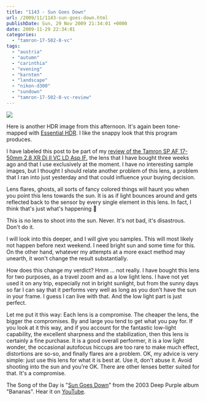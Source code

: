 ```yaml
---
title: "1143 - Sun Goes Down"
url: /2009/11/1143-sun-goes-down.html
publishDate: Sun, 29 Nov 2009 21:34:01 +0000
date: 2009-11-29 22:34:01
categories: 
  - "tamron-17-502-8-vc"
tags: 
  - "austria"
  - "autumn"
  - "carinthia"
  - "evening"
  - "karnten"
  - "landscape"
  - "nikon-d300"
  - "sundown"
  - "tamron-17-502-8-vc-review"
---
```

<a target="_blank" href="https://d25zfm9zpd7gm5.cloudfront.net/1200x1200/2009/20091129_160000_ehdr_ps.jpg"><img src="https://d25zfm9zpd7gm5.cloudfront.net/0600x0600/2009/20091129_160000_ehdr_ps.jpg" /></a>

Here is another HDR image from this afternoon. It's again been tone-mapped with <a target="_blank" href="http://www.imagingluminary.com/">Essential HDR</a>. I like the snappy look that this program produces.

 I have labeled this post to be part of my <a target="_blank" href="/tag/tamron-17-502-8-vc-review">review of the Tamron SP AF 17-50mm 2.8 XR Di II VC LD Asp IF</a>, the lens that I have bought three weeks ago and that I use exclusively at the moment. I have no interesting sample images, but I thought I should relate another problem of this lens, a problem that I ran into just yesterday and that could influence your buying decision.

Lens flares, ghosts, all sorts of fancy colored things will haunt you when you point this lens towards the sun. It is as if light bounces around and gets reflected back to the sensor by every single element in this lens. In fact, I think that's just what's happening 🙂

This is no lens to shoot into the sun. Never. It's not bad, it's disastrous. Don't do it.

I will look into this deeper, and I will give you samples. This will most likely not happen before next weekend. I need bright sun and some time for this. On the other hand, whatever my attempts at a more exact method may unearth, it won't change the result substantially.

How does this change my verdict? Hmm ... not really. I have bought this lens for two purposes, as a travel zoom and as a low light lens. I have not yet used it on any trip, especially not in bright sunlight, but from the sunny days so far I can say that it performs very well as long as you don't have the sun in your frame. I guess I can live with that. And the low light part is just perfect. 

  Let me put it this way: Each lens is a compromise. The cheaper the lens, the bigger the compromises. By and large you tend to get what you pay for. If you look at it this way, and if you account for the fantastic low-light capability, the excellent sharpness and the stabilization, then this lens is certainly a fine purchase. It is a good overall performer, it is a low light wonder, the occasional autofocus hiccups are too rare to make much effect, distortions are so-so, and finally flares are a problem. OK, my advice is very simple: just use this lens for what it is best at. Use it, don't abuse it. Avoid shooting into the sun and you're OK. There are other lenses better suited for that. It's a compromise.

The Song of the Day is "<a target="_blank" href="http://www.lyricsmode.com/lyrics/d/deep_purple/sun_goes_down.html">Sun Goes Down</a>" from the 2003 Deep Purple album "Bananas". Hear it on <a href="http://www.youtube.com/watch?v=99wswhvdshw">YouTube</a>.
